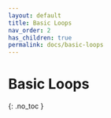 ```yaml
---
layout: default
title: Basic Loops
nav_order: 2
has_children: true
permalink: docs/basic-loops
---
```


# Basic Loops

{: .no_toc }
